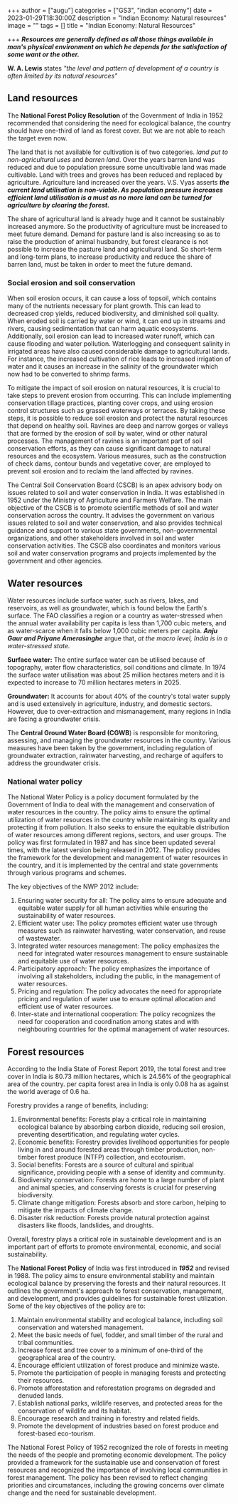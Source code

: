 +++
author = ["augu"]
categories = ["GS3", "indian economy"]
date = 2023-01-29T18:30:00Z
description = "Indian Economy: Natural resources"
image = ""
tags = []
title = "Indian Economy: Natural Resources"

+++
**_Resources are generally defined as all those things available in man's physical environment on which he depends for the satisfaction of some want or the other._**

**W. A. Lewis** states _"the level and pattern of development of a country is often limited by its natural resources"_

## Land resources

The **National Forest Policy Resolution** of the Government of India in 1952 recommended that considering the need for ecological balance, the country should have one-third of land as forest cover. But we are not able to reach the target even now.

The land that is not available for cultivation is of two categories. _land put to non-agricultural uses_ and _barren land_. Over the years barren land was reduced and due to population pressure some uncultivable land was made cultivable. Land with trees and groves has been reduced and replaced by agriculture. Agriculture land increased over the years. V.S. Vyas asserts **_the current land utilisation is non-viable. As population pressure increases efficient land utilisation is a must as no more land can be turned for agriculture by clearing the forest._**

The share of agricultural land is already huge and it cannot be sustainably increased anymore. So the productivity of agriculture must be increased to meet future demand. Demand for pasture land is also increasing so as to raise the production of animal husbandry, but forest clearance is not possible to increase the pasture land and agricultural land. So short-term and long-term plans, to increase productivity and reduce the share of barren land, must be taken in order to meet the future demand.

### Social erosion and soil conservation

When soil erosion occurs, it can cause a loss of topsoil, which contains many of the nutrients necessary for plant growth. This can lead to decreased crop yields, reduced biodiversity, and diminished soil quality. When eroded soil is carried by water or wind, it can end up in streams and rivers, causing sedimentation that can harm aquatic ecosystems. Additionally, soil erosion can lead to increased water runoff, which can cause flooding and water pollution. Waterlogging and consequent salinity in irrigated areas have also caused considerable damage to agricultural lands. For instance, the increased cultivation of rice leads to increased irrigation of water and it causes an increase in the salinity of the groundwater which now had to be converted to shrimp farms.

To mitigate the impact of soil erosion on natural resources, it is crucial to take steps to prevent erosion from occurring. This can include implementing conservation tillage practices, planting cover crops, and using erosion control structures such as grassed waterways or terraces. By taking these steps, it is possible to reduce soil erosion and protect the natural resources that depend on healthy soil. Ravines are deep and narrow gorges or valleys that are formed by the erosion of soil by water, wind or other natural processes. The management of ravines is an important part of soil conservation efforts, as they can cause significant damage to natural resources and the ecosystem. Various measures, such as the construction of check dams, contour bunds and vegetative cover, are employed to prevent soil erosion and to reclaim the land affected by ravines.

The Central Soil Conservation Board (CSCB) is an apex advisory body on issues related to soil and water conservation in India. It was established in 1952 under the Ministry of Agriculture and Farmers Welfare. The main objective of the CSCB is to promote scientific methods of soil and water conservation across the country. It advises the government on various issues related to soil and water conservation, and also provides technical guidance and support to various state governments, non-governmental organizations, and other stakeholders involved in soil and water conservation activities. The CSCB also coordinates and monitors various soil and water conservation programs and projects implemented by the government and other agencies.

## Water resources

Water resources include surface water, such as rivers, lakes, and reservoirs, as well as groundwater, which is found below the Earth's surface. The FAO classifies a region or a country as water-stressed when the annual water availability per capita is less than 1,700 cubic meters, and as water-scarce when it falls below 1,000 cubic meters per capita. **_Anju Gaur and Priyane Amerasinghe_** argue that, _at the macro level, India is in a water-stressed state._

**Surface water:** The entire surface water can be utilised because of topography, water flow characteristics, soil conditions and climate. In 1974 the surface water utilisation was about 25 million hectares meters and it is expected to increase to 70 million hectares meters in 2025.

**Groundwater:** It accounts for about 40% of the country's total water supply and is used extensively in agriculture, industry, and domestic sectors. However, due to over-extraction and mismanagement, many regions in India are facing a groundwater crisis.

The **Central Ground Water Board (CGWB**) is responsible for monitoring, assessing, and managing the groundwater resources in the country. Various measures have been taken by the government, including regulation of groundwater extraction, rainwater harvesting, and recharge of aquifers to address the groundwater crisis.

### National water policy

The National Water Policy is a policy document formulated by the Government of India to deal with the management and conservation of water resources in the country. The policy aims to ensure the optimal utilization of water resources in the country while maintaining its quality and protecting it from pollution. It also seeks to ensure the equitable distribution of water resources among different regions, sectors, and user groups. The policy was first formulated in 1987 and has since been updated several times, with the latest version being released in 2012. The policy provides the framework for the development and management of water resources in the country, and it is implemented by the central and state governments through various programs and schemes.

The key objectives of the NWP 2012 include:

1. Ensuring water security for all: The policy aims to ensure adequate and equitable water supply for all human activities while ensuring the sustainability of water resources.
2. Efficient water use: The policy promotes efficient water use through measures such as rainwater harvesting, water conservation, and reuse of wastewater.
3. Integrated water resources management: The policy emphasizes the need for integrated water resources management to ensure sustainable and equitable use of water resources.
4. Participatory approach: The policy emphasizes the importance of involving all stakeholders, including the public, in the management of water resources.
5. Pricing and regulation: The policy advocates the need for appropriate pricing and regulation of water use to ensure optimal allocation and efficient use of water resources.
6. Inter-state and international cooperation: The policy recognizes the need for cooperation and coordination among states and with neighbouring countries for the optimal management of water resources.

## Forest resources

According to the India State of Forest Report 2019, the total forest and tree cover in India is 80.73 million hectares, which is 24.56% of the geographical area of the country. per capita forest area in India is only 0.08 ha as against the world average of 0.6 ha. 

Forestry provides a range of benefits, including:

1. Environmental benefits: Forests play a critical role in maintaining ecological balance by absorbing carbon dioxide, reducing soil erosion, preventing desertification, and regulating water cycles.
2. Economic benefits: Forestry provides livelihood opportunities for people living in and around forested areas through timber production, non-timber forest produce (NTFP) collection, and ecotourism.
3. Social benefits: Forests are a source of cultural and spiritual significance, providing people with a sense of identity and community.
4. Biodiversity conservation: Forests are home to a large number of plant and animal species, and conserving forests is crucial for preserving biodiversity.
5. Climate change mitigation: Forests absorb and store carbon, helping to mitigate the impacts of climate change.
6. Disaster risk reduction: Forests provide natural protection against disasters like floods, landslides, and droughts.

Overall, forestry plays a critical role in sustainable development and is an important part of efforts to promote environmental, economic, and social sustainability.

The **National Forest Policy** of India was first introduced in **_1952_** and revised in 1988. The policy aims to ensure environmental stability and maintain ecological balance by preserving the forests and their natural resources. It outlines the government's approach to forest conservation, management, and development, and provides guidelines for sustainable forest utilization. Some of the key objectives of the policy are to:

1. Maintain environmental stability and ecological balance, including soil conservation and watershed management.
2. Meet the basic needs of fuel, fodder, and small timber of the rural and tribal communities.
3. Increase forest and tree cover to a minimum of one-third of the geographical area of the country.
4. Encourage efficient utilization of forest produce and minimize waste.
5. Promote the participation of people in managing forests and protecting their resources.
6. Promote afforestation and reforestation programs on degraded and denuded lands.
7. Establish national parks, wildlife reserves, and protected areas for the conservation of wildlife and its habitat.
8. Encourage research and training in forestry and related fields.
9. Promote the development of industries based on forest produce and forest-based eco-tourism.

The National Forest Policy of 1952 recognized the role of forests in meeting the needs of the people and promoting economic development. The policy provided a framework for the sustainable use and conservation of forest resources and recognized the importance of involving local communities in forest management. The policy has been revised to reflect changing priorities and circumstances, including the growing concerns over climate change and the need for sustainable development.